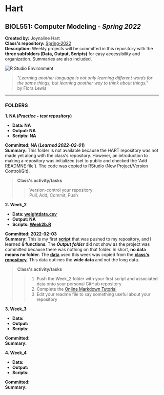 # Hart
## BIOL551: Computer Modeling - _Spring 2022_
**Created by:** Joynaline Hart  
**Class's repository:** [Spring-2022](https://github.com/Biol551-CSUN/Spring-2022)  
**Description:** Weekly projects will be committed in this repository with the **three subfolders (Data, Output, Scripts)** for easy accessibility and organization. Summaries are also included. 

![R Studio Environment](https://www.datasciencecentral.com/wp-content/uploads/2021/10/RStudio.png) 
> _"Learning another language is not only learning different words for the same things, but learning another way to think about things."_  
> by Flora Lewis
---
### FOLDERS
**1. NA (_Practice - test repository_)**
* **Data: NA**
* **Output: NA**
* **Scripts: NA**

**Committed: NA (_Learned 2022-02-01_)**  
**Summary:** This folder is not available because the HART repository was not made yet along with the class's repository. However, an introduction to making a repository was initialized (set to public and checked the 'Add READMNE file'). The code was copied to RStudio (New Project/Version Control/Git). 
> **Class's activity/tasks**
>> Version-control your repository  
>> Pull, Add, Commit, Push

**2. Week_2**
* **Data: [weightdata.csv](https://github.com/Biol551-CSUN/Hart/blob/main/Week_2/Data/weightdata.csv)** 
* **Output: NA**
* **Scripts: [Week2b.R](https://github.com/Biol551-CSUN/Hart/blob/main/Week_2/Scripts/Week2b.R)**  

**Committed: 2022-02-03**  
**Summary:** This is my first **[script](https://github.com/Biol551-CSUN/Hart/blob/main/Week_2/Scripts/Week2b.R)** that was pushed to my repository, and I learned **6 functions**. The **_Output folder_** did not show as the project was committed because there was nothing on that folder. In short, **no data means no folder**. The **[data](https://github.com/Biol551-CSUN/Hart/blob/main/Week_2/Data/weightdata.csv)** used this week was copied from the **[class's repository](https://github.com/Biol551-CSUN/Spring-2022)**. This data outlines the **wide data** and not the long data. 
> **Class's activity/tasks**  
>> 1. Push the Week_2 folder with your first script and associated data onto your personal GitHub repository
>> 2. Complete the [Online Markdown Tutorial](https://www.markdowntutorial.com/)
>> 3. Edit your readme file to say something useful about your repository

**3. Week_3**
* **Data:** 
* **Output:** 
* **Scripts:** 

**Committed:**  
**Summary:**

**4. Week_4**
* **Data:** 
* **Output:** 
* **Scripts:** 

**Committed:**  
**Summary:**
